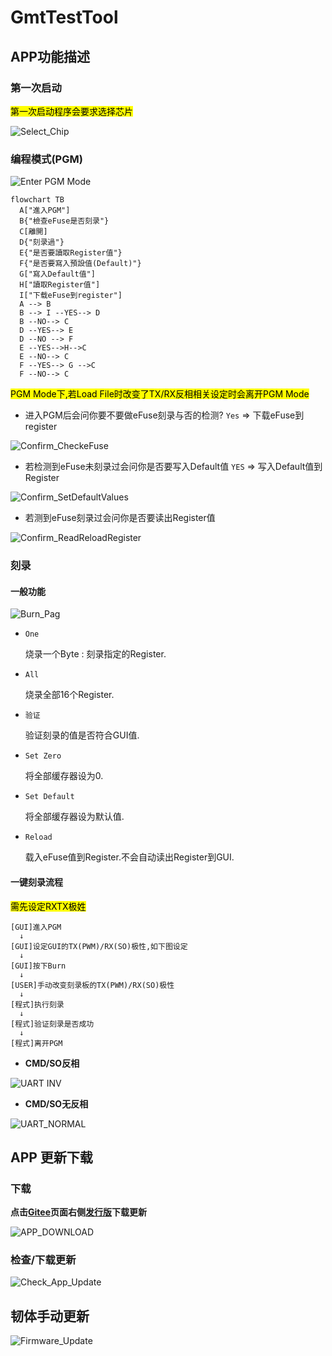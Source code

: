 # GmtTestTool

## APP功能描述

### 第一次启动

<mark>第一次启动程序会要求选择芯片</mark>

![Select_Chip](assets/SelectChip.png)

### 编程模式(PGM)

![Enter PGM Mode](assets/Enter_PGM.png)

```mermaid
flowchart TB
  A["進入PGM"]
  B{"檢查eFuse是否刻录"}
  C[離開]
  D{"刻录過"}
  E{"是否要讀取Register值"}
  F{"是否要寫入預設值(Default)"}
  G["寫入Default值"]
  H["讀取Register值"]
  I["下载eFuse到register"]
  A --> B
  B --> I --YES--> D
  B --NO--> C
  D --YES--> E
  D --NO --> F
  E --YES-->H-->C
  E --NO--> C
  F --YES--> G -->C
  F --NO--> C
```

<mark>PGM Mode下,若Load File时改变了TX/RX反相相关设定时会离开PGM Mode</mark>

- 进入PGM后会问你要不要做eFuse刻录与否的检测?
  `Yes` => 下载eFuse到register

![Confirm_CheckeFuse](assets/Confirm_CheckeFuse.png)

- 若检测到eFuse未刻录过会问你是否要写入Default值
 `YES` => 写入Default值到Register

![Confirm_SetDefaultValues](assets/Confirm_SetDefaultValues.png)

- 若测到eFuse刻录过会问你是否要读出Register值

![Confirm_ReadReloadRegister](assets/Confirm_ReadReloadRegister.png)

### 刻录

#### 一般功能

![Burn_Pag](assets/Burn_Page.png)

- `One`

  烧录一个Byte : 刻录指定的Register.

- `All`

  烧录全部16个Register.

- `验证`

  验证刻录的值是否符合GUI值.

- `Set Zero`

  将全部缓存器设为0.

- `Set Default`

  将全部缓存器设为默认值.

- `Reload`

  载入eFuse值到Register.不会自动读出Register到GUI.

#### 一键刻录流程

<mark>需先设定RXTX极姓</mark>

```text
[GUI]進入PGM
  ↓
[GUI]设定GUI的TX(PWM)/RX(SO)极性,如下图设定
  ↓
[GUI]按下Burn  
  ↓
[USER]手动改变刻录板的TX(PWM)/RX(SO)极性
  ↓
[程式]执行刻录
  ↓
[程式]验证刻录是否成功
  ↓
[程式]离开PGM
```

- **CMD/SO反相**

![UART INV](assets/UART_INV.png)

- **CMD/SO无反相**

![UART_NORMAL](assets/UART_NORMAL.png)

## APP 更新下载

### 下载

**点击[Gitee](https://gitee.com/billwang168/gmt-test-tool)页面右侧[发行版](https://gitee.com/billwang168/gmt-test-tool/releases)下载更新**

![APP_DOWNLOAD](assets/APP_DOWNLOAD.png)

### 检查/下载更新

![Check_App_Update](assets/Check_App_Update.png)

## 韧体手动更新

![Firmware_Update](assets/Firmware_Update.png)
